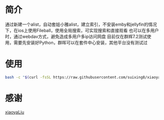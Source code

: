 # 简介
通过新建一个alist，自动套娃小雅alist，建立索引，不安装emby和jellyfin的情况下，在ios上使用Fileball，使用全局搜索，可实现搜索和直接观看
也可以在多用户时，通过webdav方式，避免造成多用户多ip访问网盘
目前仅在群辉7.2测试使用，需要先安装好Python，群晖可以在套件中心安装，其他平台没有测试过
# 使用
```bash
bash -c "$(curl -fsSL https://raw.githubusercontent.com/suixing8/xiaoya-alist-search/main/xiaoya-alist-search.sh)"
```
# 感谢
[xiaoyaLiu](https://alist.xiaoya.pro/)


